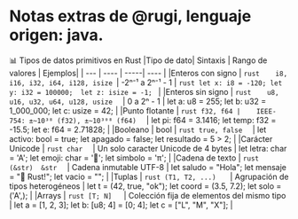 # Notas extras de @rugi, lenguaje origen: java.
📊 Tipos de datos primitivos en Rust
|Tipo de dato|	Sintaxis	| Rango de valores	| Ejemplos|
| --- | ---- | -----| ---- |
|Enteros con signo | ```rust	i8, i16, i32, i64, i128, isize ```|	-2ⁿ⁻¹ a 2ⁿ⁻¹ - 1	 | ```rust let x: i8 = -120; let y: i32 = 100000;  let z: isize = -1; ``` |
|Enteros sin signo | ```rust 	u8, u16, u32, u64, u128, usize  ``` |	0 a 2ⁿ - 1 |	let a: u8 = 255; let b: u32 = 1_000_000; let c: usize = 42; |
|Punto flotante | ```rust f32, f64 |	IEEE-754: ±~10³⁸ (f32), ±~10³⁰⁸ (f64)  ``` |	let pi: f64 = 3.1416; let temp: f32 = -15.5; let e: f64 = 2.71828; |
|Booleano |	bool |	 ```rust true, false  ``` | 	let activo: bool = true; let apagado = false; let resultado = 5 > 2; |
|Carácter Unicode |	 ```rust char  ``` | Un solo caracter Unicode de 4 bytes |	let letra: char = 'A'; let emoji: char = '🚀'; let simbolo = 'π'; |
|Cadena de texto | ```rust  (&str)	&str  ``` |	Cadena inmutable UTF-8 |	let saludo = "Hola"; let mensaje = "🦀 Rust!"; let vacio = ""; |
|Tuplas | ```rust (T1, T2, ...)	  ``` | Agrupación de tipos heterogéneos	| let t = (42, true, "ok"); let coord = (3.5, 7.2); let solo = ('A',); |
|Arrays |	 ```rust [T; N]   ```|	Colección fija de elementos del mismo tipo |	let a = [1, 2, 3]; let b: [u8; 4] = [0; 4]; let c = ["L", "M", "X"]; |
